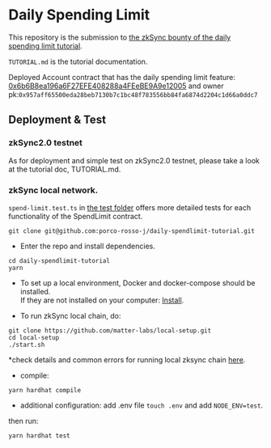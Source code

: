 # Daily Spending Limit

This repository is the submission to [the zkSync bounty of the daily spending limit tutorial](https://github.com/matter-labs/zksync-web-v2-docs/issues/241).

`TUTORIAL.md` is the tutorial documentation.

Deployed Account contract that has the daily spending limit feature: [0x6b6B8ea196a6F27EFE408288a4FEeBE9A9e12005](https://zksync2-testnet.zkscan.io/address/0x6b6B8ea196a6F27EFE408288a4FEeBE9A9e12005/transactions) and owner pk:`0x957aff65500eda28beb7130b7c1bc48f783556bb84fa6874d2204c1d66a0ddc7`

## Deployment & Test

### zkSync2.0 testnet

As for deployment and simple test on zkSync2.0 testnet, please take a look at the tutorial doc, TUTORIAL.md.

### zkSync local network.

`spend-limit.test.ts` in [the test folder](https://github.com/porco-rosso-j/daily-spendlimit-tutorial/tree/main/test) offers more detailed tests for each functionality of the SpendLimit contract.

```shell
git clone git@github.com:porco-rosso-j/daily-spendlimit-tutorial.git
```

- Enter the repo and install dependencies.

```shell
cd daily-spendlimit-tutorial
yarn
```

- To set up a local environment, Docker and docker-compose should be installed.  
  If they are not installed on your computer: [Install](https://docs.docker.com/get-docker/).

- To run zkSync local chain, do:

```shell
git clone https://github.com/matter-labs/local-setup.git
cd local-setup
./start.sh
```

\*check details and common errors for running local zksync chain [here](https://v2-docs.zksync.io/api/hardhat/testing.html#reset-the-zksync-state).

- compile:

```shell
yarn hardhat compile
```

- additional configuration: add .env file `touch .env` and add `NODE_ENV=test`.

then run:

```shell
yarn hardhat test
```
